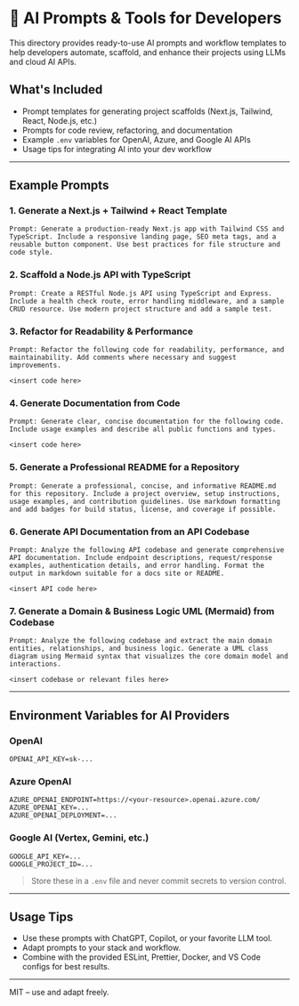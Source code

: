 # 🤖 AI Prompts & Tools for Developers

This directory provides ready-to-use AI prompts and workflow templates to help developers automate, scaffold, and enhance their projects using LLMs and cloud AI APIs.

## What's Included

- Prompt templates for generating project scaffolds (Next.js, Tailwind, React, Node.js, etc.)
- Prompts for code review, refactoring, and documentation
- Example `.env` variables for OpenAI, Azure, and Google AI APIs
- Usage tips for integrating AI into your dev workflow

---

## Example Prompts

### 1. Generate a Next.js + Tailwind + React Template

```text
Prompt: Generate a production-ready Next.js app with Tailwind CSS and TypeScript. Include a responsive landing page, SEO meta tags, and a reusable button component. Use best practices for file structure and code style.
```

### 2. Scaffold a Node.js API with TypeScript

```text
Prompt: Create a RESTful Node.js API using TypeScript and Express. Include a health check route, error handling middleware, and a sample CRUD resource. Use modern project structure and add a sample test.
```

### 3. Refactor for Readability & Performance

```text
Prompt: Refactor the following code for readability, performance, and maintainability. Add comments where necessary and suggest improvements.

<insert code here>
```

### 4. Generate Documentation from Code

```text
Prompt: Generate clear, concise documentation for the following code. Include usage examples and describe all public functions and types.

<insert code here>
```

### 5. Generate a Professional README for a Repository

```text
Prompt: Generate a professional, concise, and informative README.md for this repository. Include a project overview, setup instructions, usage examples, and contribution guidelines. Use markdown formatting and add badges for build status, license, and coverage if possible.
```

### 6. Generate API Documentation from an API Codebase

```text
Prompt: Analyze the following API codebase and generate comprehensive API documentation. Include endpoint descriptions, request/response examples, authentication details, and error handling. Format the output in markdown suitable for a docs site or README.

<insert API code here>
```

### 7. Generate a Domain & Business Logic UML (Mermaid) from Codebase

```text
Prompt: Analyze the following codebase and extract the main domain entities, relationships, and business logic. Generate a UML class diagram using Mermaid syntax that visualizes the core domain model and interactions.

<insert codebase or relevant files here>
```

---

## Environment Variables for AI Providers

### OpenAI

```env
OPENAI_API_KEY=sk-...
```

### Azure OpenAI

```env
AZURE_OPENAI_ENDPOINT=https://<your-resource>.openai.azure.com/
AZURE_OPENAI_KEY=...
AZURE_OPENAI_DEPLOYMENT=...
```

### Google AI (Vertex, Gemini, etc.)

```env
GOOGLE_API_KEY=...
GOOGLE_PROJECT_ID=...
```

> Store these in a `.env` file and never commit secrets to version control.

---

## Usage Tips

- Use these prompts with ChatGPT, Copilot, or your favorite LLM tool.
- Adapt prompts to your stack and workflow.
- Combine with the provided ESLint, Prettier, Docker, and VS Code configs for best results.

---

MIT – use and adapt freely.
